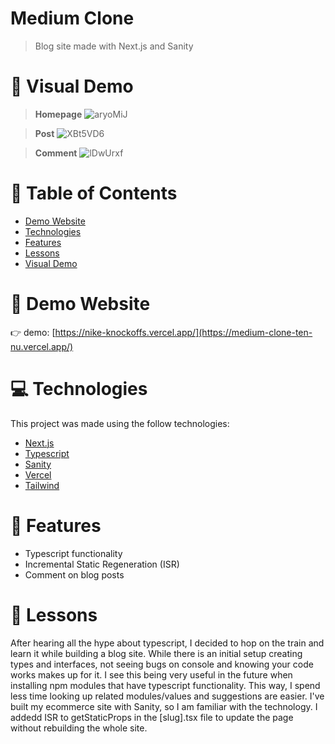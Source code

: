 # Medium Clone

> Blog site made with Next.js and Sanity

# :crystal_ball: Visual Demo

> **Homepage**
> ![aryoMiJ](https://user-images.githubusercontent.com/88942814/169425214-b4f0aa01-8f51-4aae-a86b-c145bdac4388.png)

> **Post**
> ![XBt5VD6](https://user-images.githubusercontent.com/88942814/169425220-33adcc97-391c-43c8-a164-6f279057b180.png)

> **Comment**
> ![lDwUrxf](https://user-images.githubusercontent.com/88942814/169425224-0507ace6-8497-48cd-b5a2-47816cac89be.png)

# 📌 Table of Contents

- [Demo Website](#eyes-demo-website)
- [Technologies](#computer-technologies)
- [Features](#rocket-features)
- [Lessons](#pencil-lessons)
- [Visual Demo](#crystal_ball-visual-demo)

# :eyes: Demo Website

:point_right: demo: [https://nike-knockoffs.vercel.app/](https://medium-clone-ten-nu.vercel.app/)

# :computer: Technologies

This project was made using the follow technologies:

- [Next.js](https://nextjs.org/)
- [Typescript](https://www.typescriptlang.org/)
- [Sanity](https://www.sanity.io/)
- [Vercel](https://vercel.com/)
- [Tailwind](https://tailwindcss.com/)

# :rocket: Features
- Typescript functionality
- Incremental Static Regeneration (ISR)
- Comment on blog posts

# :pencil: Lessons

After hearing all the hype about typescript, I decided to hop on the train and learn it while building a blog site. While there is an initial setup creating types and interfaces, not seeing bugs on console and knowing your code works makes up for it. I see this being very useful in the future when installing npm modules that have typescript functionality. This way, I spend less time looking up related modules/values and suggestions are easier. 
I've built my ecommerce site with Sanity, so I am familiar with the technology. I addedd ISR to getStaticProps in the [slug].tsx file to update the page without rebuilding the whole site.
